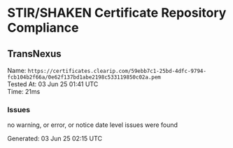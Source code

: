 # STIR/SHAKEN Certificate Repository Compliance

## TransNexus

Name: `https://certificates.clearip.com/59ebb7c1-25bd-4dfc-9794-fcb104b2f66a/0e62f137bd1abe2198c533119850c02a.pem`\
Tested At: 03 Jun 25 01:41 UTC\
Time: 21ms

### Issues

no warning, or error, or notice date level issues were found

Generated: 03 Jun 25 02:15 UTC